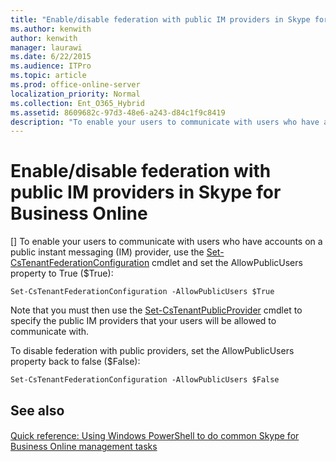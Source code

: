 ```yaml
---
title: "Enable/disable federation with public IM providers in Skype for Business Online"
ms.author: kenwith
author: kenwith
manager: laurawi
ms.date: 6/22/2015
ms.audience: ITPro
ms.topic: article
ms.prod: office-online-server
localization_priority: Normal
ms.collection: Ent_O365_Hybrid
ms.assetid: 8609682c-97d3-48e6-a243-d84c1f9c8419
description: "To enable your users to communicate with users who have accounts on a public instant messaging (IM) provider, use the Set-CsTenantFederationConfiguration cmdlet and set the AllowPublicUsers property to True ($True):"
---
```


# Enable/disable federation with public IM providers in Skype for Business Online
[]
To enable your users to communicate with users who have accounts on a public instant messaging (IM) provider, use the [Set-CsTenantFederationConfiguration](set-cstenantfederationconfiguration.md) cmdlet and set the AllowPublicUsers property to True ($True): 
  
```
Set-CsTenantFederationConfiguration -AllowPublicUsers $True
```

Note that you must then use the [Set-CsTenantPublicProvider](set-cstenantpublicprovider.md) cmdlet to specify the public IM providers that your users will be allowed to communicate with. 
  
To disable federation with public providers, set the AllowPublicUsers property back to false ($False):
  
```
Set-CsTenantFederationConfiguration -AllowPublicUsers $False
```

## See also

#### 

[Quick reference: Using Windows PowerShell to do common Skype for Business Online management tasks](quick-reference-using-windows-powershell-to-do-common-skype-for-business-online.md)

